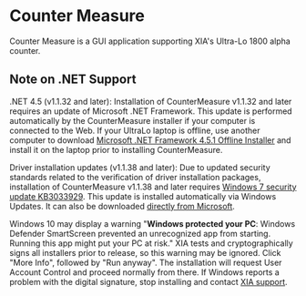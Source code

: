 # Counter Measure
Counter Measure is a GUI application supporting XIA's Ultra-Lo 1800 alpha counter. 

## Note on .NET Support
.NET 4.5 (v1.1.32 and later): Installation of CounterMeasure v1.1.32 and later 
requires an update of Microsoft .NET Framework. This update is performed automatically 
by the CounterMeasure installer if your computer is connected to the Web. If your UltraLo 
laptop is offline, use another computer to download 
[Microsoft .NET Framework 4.5.1 Offline Installer](http://www.microsoft.com/en-us/download/details.aspx?id=40779) 
and install it on the laptop prior to installing CounterMeasure.

Driver installation updates (v1.1.38 and later): Due to updated security standards 
related to the verification of driver installation packages, installation of 
CounterMeasure v1.1.38 and later requires [Windows 7 security update KB3033929](https://technet.microsoft.com/en-us/library/security/3033929). This 
update is installed automatically via Windows Updates. It can also be downloaded 
[directly from Microsoft](https://www.microsoft.com/en-us/download/details.aspx?id=46148).

Windows 10 may display a warning "**Windows protected your PC**: Windows Defender 
SmartScreen prevented an unrecognized app from starting. Running this app might 
put your PC at risk." XIA tests and cryptographically signs all installers prior 
to release, so this warning may be ignored. Click "More Info", followed by 
"Run anyway". The installation will request User Account Control and proceed 
normally from there. If Windows reports a problem with the digital signature, 
stop installing and contact [XIA support](mailto:support@xia.com).
